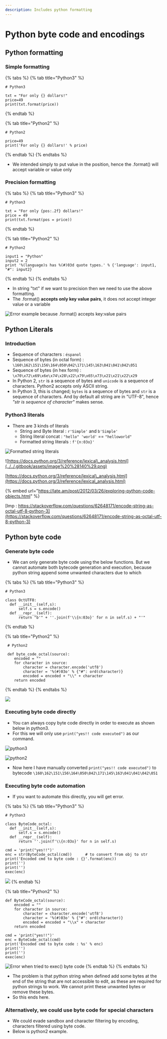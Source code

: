 ```yaml
---
description: Includes python formatting
---
```


# Python byte code and encodings

## Python formatting

### Simple formatting

{% tabs %}
{% tab title="Python3" %}
```text
# Python3

txt = "For only {} dollars!"
price=49
print(txt.format(price))
```
{% endtab %}

{% tab title="Python2" %}
```text
# Python2

price=49
print('For only {} dollars!' % price)
```
{% endtab %}
{% endtabs %}

* We intended simply to put value in the position, hence the .format\(\) will accept variable or value only

### Precision formatting

{% tabs %}
{% tab title="Python3" %}
```text
# Python3

txt = "For only {pos:.2f} dollars!"
price = 49
print(txt.format(pos = price))
```
{% endtab %}

{% tab title="Python2" %}
```text
# Python2

input1 = "Python"
input2 = 2
print '%(language)s has %(#)03d quote types.' % {'language': input1, "#": input2}
```
{% endtab %}
{% endtabs %}

* In string "txt" if we want to precision then we need to use the above formatting.
* The .format\(\) **accepts only key value pairs**, it does not accept integer value or a variable

![Error example because .format\(\) accepts key:value pairs](../../.gitbook/assets/image%20%28139%29.png)



## Python Literals

### Introduction

* Sequence of characters :   `éspanol`
* Sequence of bytes \(in octal form\) : `\160\162\151\156\164\050\042\171\145\163\041\041\042\051`
* Sequence of bytes \(in hex form\) : `\x70\x72\x69\x6e\x74\x28\x22\x79\x65\x73\x21\x21\x22\x29`
* In Python 2, `str` is a sequence of bytes and `unicode` is a sequence of characters. Python2 accepts only ASCII string.
*  In Python 3, this is changed; `bytes` is a sequence of bytes and `str` is a sequence of characters. And by default all string are in "UTF-8", hence _"str is sequence of character"_ makes sense.

### Python3 literals 

* There are 3 kinds of literals
  * String and Byte literal : `r'Simple'` and `b'Simple'`
  * String literal concat : `"hello" 'world'` == `"helloworld"`
  * Formatted string literals : `f'{n:03o}'`

![Formatted string literals](../../.gitbook/assets/image%20%28142%29.png)

![https://docs.python.org/3/reference/lexical\_analysis.html](../../.gitbook/assets/image%20%28140%29.png)

[https://docs.python.org/3/reference/lexical\_analysis.html](https://docs.python.org/3/reference/lexical_analysis.html)

{% embed url="https://late.am/post/2012/03/26/exploring-python-code-objects.html" %}

[Imp : https://stackoverflow.com/questions/62648171/encode-string-as-octal-utf-8-python-3](https://stackoverflow.com/questions/62648171/encode-string-as-octal-utf-8-python-3)

## Python byte code

### Generate byte code

* We can only generate byte code using the below functions. But we cannot automate both bytecode generation and execution, because python string append some unwanted characters due to which 

{% tabs %}
{% tab title="Python3" %}
```text
# Python3

class OctUTF8:
  def __init__(self,s):
      self.s = s.encode()
  def __repr__(self):
      return "b'" + ''.join(f'\\{n:03o}' for n in self.s) + "'"
```
{% endtab %}

{% tab title="Python2" %}
```text
 # Python2
 
 def byte_code_octal(source):
	encoded = ""
	for character in source:
		character = character.encode('utf8')
		character = '%(#)03o' % {"#": ord(character)}
		encoded = encoded + "\\" + character
	return encoded
```
{% endtab %}
{% endtabs %}



![](../../.gitbook/assets/image%20%28145%29.png)

### Executing byte code directly

* You can always copy byte code directly in order to execute as shown below in python3.
* For this we will only use `print("yes!! code executed")` as our command.

![python3](../../.gitbook/assets/image%20%28147%29.png)

![python2](../../.gitbook/assets/image%20%28149%29.png)

* Now here I have manually converted `print("yes!! code executed")` to bytecode `\160\162\151\156\164\050\042\171\145\163\041\041\042\051`

### Executing byte code automation

* If you want to automate this directly, you will get error.

{% tabs %}
{% tab title="Python3" %}
```text
# Python3

class ByteCode_octal:
  def __init__(self,s):
      self.s = s.encode()
  def __repr__(self):
      return ''.join(f'\\{n:03o}' for n in self.s)
      
cmd = 'print("yes!!")'
enc = str(ByteCode_octal(cmd))		# to convert from obj to str
print('Encoded cmd to byte code : {}'.format(enc))
print('')
print('')
exec(enc)
```

![](../../.gitbook/assets/image%20%28148%29.png)
{% endtab %}

{% tab title="Python2" %}
```text
def ByteCode_octal(source):
	encoded = ""
	for character in source:
		character = character.encode('utf8')
		character = '%(#)03o' % {"#": ord(character)}
		encoded = encoded + "\\x" + character
	return encoded

cmd = 'print("yes!!")'
enc = ByteCode_octal(cmd)
print('Encoded cmd to byte code : %s' % enc)
print('')
print('')
exec(enc)
```

![Error when tried to exec\(\) byte code](../../.gitbook/assets/image%20%28146%29.png)
{% endtab %}
{% endtabs %}

* The problem is that python string when defined add some bytes at the end of the string that are not accessible to edit, as these are required for python strings to work. We cannot print these unwanted bytes or remove these bytes.
* So this ends here.

### Alternatively, we could use byte code for special characters

* We could evade sandbox and character filtering by encoding, characters filtered using byte code.
* Below is python2 example.





